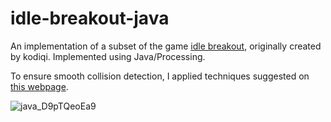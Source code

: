 # idle-breakout-java

An implementation of a subset of the game [idle breakout](https://kodiqi.itch.io/idle-breakout), originally created by kodiqi. Implemented using Java/Processing.

To ensure smooth collision detection, I applied techniques suggested on [this webpage](https://happycoding.io/tutorials/processing/collision-detection).

![java_D9pTQeoEa9](https://user-images.githubusercontent.com/45148959/210138794-75c5319f-a426-48e1-8407-17d0bf6e6639.gif)
